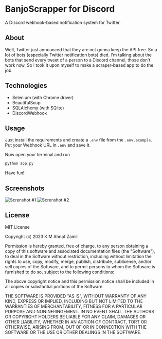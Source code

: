 # BanjoScrapper for Discord

A Discord webhook-based notification system for Twitter.

## About

Well, Twitter just announced that they are not gonna keep the API free. So a lot of bots (especially
Twitter notification bots) died. I'm talking about the bots that send every tweet of a person to a Discord
channel, those don't work now. So I took it upon myself to make a scraper-based app to do the job.

## Technologies

- Selenium (with Chrome driver)
- BeautifulSoup
- SQLAlchemy (with SQlite)
- DiscordWebhook

## Usage

Just install the requirements and create a `.env` file from the `.env.example`. Put your Webhook URL
in `.env` and save it.

Now open your terminal and run

```bash
python app.py
```

Have fun!

## Screenshots

![Screnshot #1](https://cdn.discordapp.com/attachments/795877321201549322/1094614279161909319/image.png)
![Screnshot #2](https://cdn.discordapp.net/attachments/795877321201549322/1094663127678861522/image.png)

## License

MIT License

Copyright (c) 2023 K.M Ahnaf Zamil

Permission is hereby granted, free of charge, to any person obtaining a copy
of this software and associated documentation files (the "Software"), to deal
in the Software without restriction, including without limitation the rights
to use, copy, modify, merge, publish, distribute, sublicense, and/or sell
copies of the Software, and to permit persons to whom the Software is
furnished to do so, subject to the following conditions:

The above copyright notice and this permission notice shall be included in all
copies or substantial portions of the Software.

THE SOFTWARE IS PROVIDED "AS IS", WITHOUT WARRANTY OF ANY KIND, EXPRESS OR
IMPLIED, INCLUDING BUT NOT LIMITED TO THE WARRANTIES OF MERCHANTABILITY,
FITNESS FOR A PARTICULAR PURPOSE AND NONINFRINGEMENT. IN NO EVENT SHALL THE
AUTHORS OR COPYRIGHT HOLDERS BE LIABLE FOR ANY CLAIM, DAMAGES OR OTHER
LIABILITY, WHETHER IN AN ACTION OF CONTRACT, TORT OR OTHERWISE, ARISING FROM,
OUT OF OR IN CONNECTION WITH THE SOFTWARE OR THE USE OR OTHER DEALINGS IN THE
SOFTWARE.
